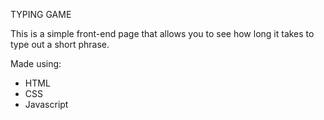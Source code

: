 TYPING GAME

This is a simple front-end page that allows you to see how long it takes to type out a short phrase. 

Made using:
* HTML
* CSS
* Javascript